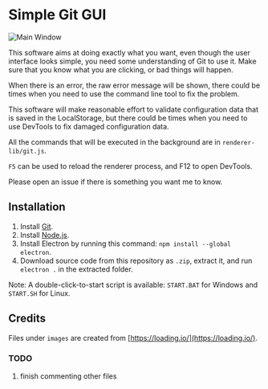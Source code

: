 # Simple Git GUI

![Main Window](http://i.imgur.com/1mn59YC.png)

This software aims at doing exactly what you want, even though the user interface looks simple, you need some understanding of Git to use it. Make sure that you know what you are clicking, or bad things will happen. 

When there is an error, the raw error message will be shown, there could be times when you need to use the command line tool to fix the problem. 

This software will make reasonable effort to validate configuration data that is saved in the LocalStorage, but there could be times when you need to use DevTools to fix damaged configuration data. 

All the commands that will be executed in the background are in `renderer-lib/git.js`. 

`F5` can be used to reload the renderer process, and F12 to open DevTools. 

Please open an issue if there is something you want me to know. 

## Installation

1. Install [Git](https://git-scm.com/downloads). 
2. Install [Node.js](https://nodejs.org/en/). 
3. Install Electron by running this command: `npm install --global electron`. 
4. Download source code from this repository as `.zip`, extract it, and run `electron .` in the extracted folder. 

Note: A double-click-to-start script is available: `START.BAT` for Windows and `START.SH` for Linux. 

## Credits

Files under `images` are created from [https://loading.io/](https://loading.io/). 


### TODO

1. finish commenting other files
